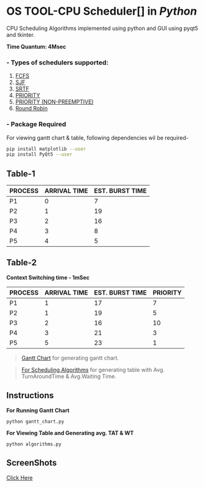 # OS TOOL-CPU Scheduler[] in *Python*

CPU Scheduling Algorithms implemented using python and GUI using pyqt5 and tkinter. 

**Time Quantum: 4Msec**

### - Types of schedulers supported: 

1. [FCFS](/FCFS.py)  
2. [SJF](/SJF.py)  
3. [SRTF](/SJF_non.py)  
4. [PRIORITY](/priority.py) 
5. [PRIORITY (NON-PREEMPTIVE)](/priority_non.py) 
6. [Round Robin](/RR.py)  


### - Package Required

For viewing gantt chart & table, following dependencies wil be required-

```sh
pip install matplotlib --user
pip install PyQt5 --user
```

## Table-1


| PROCESS | ARRIVAL TIME | EST. BURST TIME | 
| ------ | ------ | ------ |
| P1 | 0 | 7 |
| P2 | 1 | 19 |
| P3 | 2 | 16 |
| P4 | 3 | 8 |
| P5 | 4 | 5 |

## Table-2

**Context Switching time - 1mSec**

| PROCESS | ARRIVAL TIME | EST. BURST TIME | PRIORITY | 
| ------ | ------ | ------ | ------ |
| P1 | 1 | 17 | 7 |
| P2 | 1 | 19 | 5 |
| P3 | 2 | 16 | 10 |
| P4 | 3 | 21 | 3 |
| P5 | 5 | 23 | 1 |

> [Gantt Chart](/gantt_chart.py) for generating gantt chart.

> [For Scheduling Algorithms](/algorithms.py) for generating table with Avg. TurnAroundTime & Avg.Waiting Time.

## Instructions
**For Running Gantt Chart**
```shell
python gantt_chart.py
```
**For Viewing Table and Generating avg. TAT & WT**
```shell
python algorithms.py
```

## ScreenShots
[Click Here](/screenshots)

